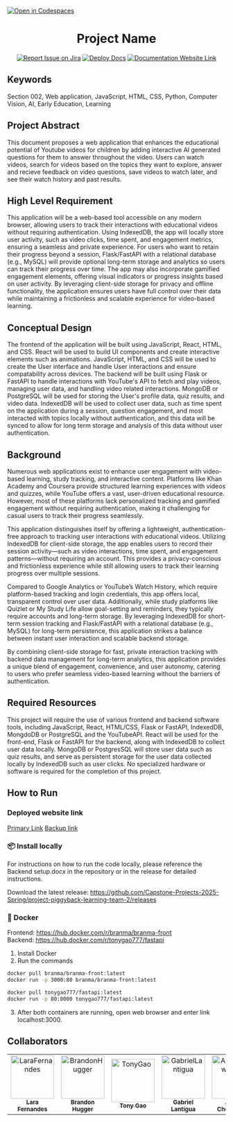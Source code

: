 [![Open in Codespaces](https://classroom.github.com/assets/launch-codespace-2972f46106e565e64193e422d61a12cf1da4916b45550586e14ef0a7c637dd04.svg)](https://classroom.github.com/open-in-codespaces?assignment_repo_id=17853442)
<div align="center">

# Project Name
[![Report Issue on Jira](https://img.shields.io/badge/Report%20Issues-Jira-0052CC?style=flat&logo=jira-software)](https://temple-cis-projects-in-cs.atlassian.net/jira/software/c/projects/DT/issues)
[![Deploy Docs](https://github.com/ApplebaumIan/tu-cis-4398-docs-template/actions/workflows/deploy.yml/badge.svg)](https://github.com/ApplebaumIan/tu-cis-4398-docs-template/actions/workflows/deploy.yml)
[![Documentation Website Link](https://img.shields.io/badge/-Documentation%20Website-brightgreen)](https://capstone-projects-2025-spring.github.io/project-piggyback-learning-team-2/)


</div>

## Keywords


Section 002, Web application, JavaScript, HTML, CSS, Python, Computer Vision, AI, Early Education, Learning


## Project Abstract
This document proposes a web application that enhances the educational potential of Youtube videos for children by adding interactive AI generated questions for them to answer throughout the video. Users can watch videos, search for videos based on the topics they want to explore, answer and recieve feedback on video questions, save videos to watch later, and see their watch history and past results.


## High Level Requirement


This application will be a web-based tool accessible on any modern browser, allowing users to track their interactions with educational videos without requiring authentication. Using IndexedDB, the app will locally store user activity, such as video clicks, time spent, and engagement metrics, ensuring a seamless and private experience. For users who want to retain their progress beyond a session, Flask/FastAPI with a relational database (e.g., MySQL) will provide optional long-term storage and analytics so users can track their progress over time. The app may also incorporate gamified engagement elements, offering visual indicators or progress insights based on user activity. By leveraging client-side storage for privacy and offline functionality, the application ensures users have full control over their data while maintaining a frictionless and scalable experience for video-based learning.


## Conceptual Design


The frontend of the application will be built using JavaScript, React, HTML, and CSS. React will be used to build UI components and create interactive elements such as animations. JavaScript, HTML, and CSS will be used to create the User interface and handle User interactions and ensure compatability across devices. The backend will be built using Flask or FastAPI to handle interactions with YouTube's API to fetch and play videos, managing user data, and handling video related interactions. MongoDB or PostgreSQL will be used for storing the User's profile data, quiz results, and video data. IndexedDB will be used to collect user data, such as time spent on the application during a session, question engagement, and most interacted with topics locally without authentication, and this data will be synced to allow for long term storage and analysis of this data without user authentication.


## Background


Numerous web applications exist to enhance user engagement with video-based learning, study tracking, and interactive content. Platforms like Khan Academy and Coursera provide structured learning experiences with videos and quizzes, while YouTube offers a vast, user-driven educational resource. However, most of these platforms lack personalized tracking and gamified engagement without requiring authentication, making it challenging for casual users to track their progress seamlessly.


This application distinguishes itself by offering a lightweight, authentication-free approach to tracking user interactions with educational videos. Utilizing IndexedDB for client-side storage, the app enables users to record their session activity—such as video interactions, time spent, and engagement patterns—without requiring an account. This provides a privacy-conscious and frictionless experience while still allowing users to track their learning progress over multiple sessions.


Compared to Google Analytics or YouTube’s Watch History, which require platform-based tracking and login credentials, this app offers local, transparent control over user data. Additionally, while study platforms like Quizlet or My Study Life allow goal-setting and reminders, they typically require accounts and long-term storage. By leveraging IndexedDB for short-term session tracking and Flask/FastAPI with a relational database (e.g., MySQL) for long-term persistence, this application strikes a balance between instant user interaction and scalable backend storage.


By combining client-side storage for fast, private interaction tracking with backend data management for long-term analytics, this application provides a unique blend of engagement, convenience, and user autonomy, catering to users who prefer seamless video-based learning without the barriers of authentication.


## Required Resources


This project will require the use of various frontend and backend software tools, including JavaScript, React, HTML/CSS, Flask or FastAPI, IndexedDB, MongdoDB or PostgreSQL and the YouTubeAPI. React will be used for the front-end, Flask or FastAPI for the backend, along with IndexedDB to collect user data locally. MongoDB or PostgresSQL will store user data such as quiz results, and serve as persistent storage for the user data collected locally by IndexedDB such as user clicks. No specialized hardware or software is required for the completion of this project.

## How to Run

### Deployed website link 
[Primary Link](https://project-piggyback-learning-te-git-d53105-kripseepatels-projects.vercel.app/)
[Backup link](https://branma-front.onrender.com/)

### 📦 Install locally
For instructions on how to run the code locally, please reference the Backend setup.docx in the repository or in the release for detailed instructions.

Download the latest release: https://github.com/Capstone-Projects-2025-Spring/project-piggyback-learning-team-2/releases

### 🐋 Docker 
Frontend: https://hub.docker.com/r/branma/branma-front  
Backend: https://hub.docker.com/r/tonygao777/fastapi

1. Install Docker 
2. Run the commands 
```bash
docker pull branma/branma-front:latest
docker run -p 3000:80 branma/branma-front:latest

docker pull tonygao777/fastapi:latest
docker run -p 80:8000 tonygao777/fastapi:latest
```
3. After both containers are running, open web browser and enter link localhost:3000.


## Collaborators

[//]: # ( readme: collaborators -start )
<table>
<tr>
    <td align="center">
        <a href="https://github.com/Lara-Fernandes-60730">
            <img src="https://avatars.githubusercontent.com/u/156948184?v=4" width="100;" alt="LaraFernandes"/>
            <br />
            <sub><b>Lara Fernandes</b></sub>
        </a>
    </td>
    <td align="center">
        <a href="https://github.com/B-Hugger">
            <img src="https://avatars.githubusercontent.com/u/102758882?v=4" width="100;" alt="BrandonHugger"/>
            <br />
            <sub><b>Brandon Hugger</b></sub>
        </a>
    </td>
    <td align="center">
        <a href="https://github.com/TonyGao777">
            <img src="https://avatars.githubusercontent.com/u/143619198?v=4" width="100;" alt="TonyGao"/>
            <br />
            <sub><b>Tony Gao</b></sub>
        </a>
    </td>
    <td align="center">
        <a href="https://github.com/glantig1">
            <img src="https://avatars.githubusercontent.com/u/143743234?v=4" width="100;" alt="GabrielLantigua"/>
            <br />
            <sub><b>Gabriel Lantigua</b></sub>
        </a>
    </td><td align="center">
        <a href="https://github.com/Gunlords">
            <img src="https://avatars.githubusercontent.com/u/180465432?v=4" width="100;" alt="AnkurChowdhury"/>
            <br />
            <sub><b>Ankur Chowdhury</b></sub>
        </a>
    </td>
    <td align="center">
        <a href="https://github.com/kripseepatel">
            <img src="https://avatars.githubusercontent.com/u/156947074?v=4" width="100;" alt="KripseePatel"/>
            <br />
            <sub><b>Kripsee Patel</b></sub>
        </a>
    </td></tr>
</table>

[//]: # ( readme: collaborators -end )
